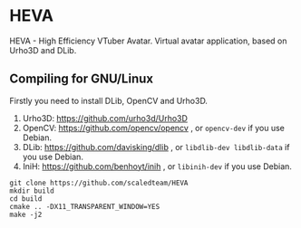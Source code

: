 # HEVA
HEVA - High Efficiency VTuber Avatar. Virtual avatar application, based on Urho3D and DLib.

## Compiling for GNU/Linux
Firstly you need to install DLib, OpenCV and Urho3D.

1. Urho3D: https://github.com/urho3d/Urho3D
2. OpenCV: https://github.com/opencv/opencv , or `opencv-dev` if you use Debian.
3. DLib: https://github.com/davisking/dlib , or `libdlib-dev libdlib-data` if you use Debian.
4. IniH: https://github.com/benhoyt/inih , or `libinih-dev` if you use Debian.

```
git clone https://github.com/scaledteam/HEVA
mkdir build
cd build
cmake .. -DX11_TRANSPARENT_WINDOW=YES
make -j2
```
